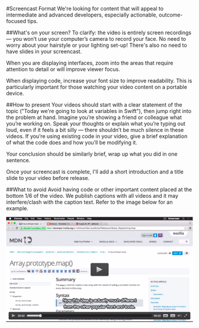 #Screencast Format
We're looking for content that will appeal to intermediate and advanced developers, especially actionable, outcome-focused tips. 

##What's on your screen?
To clarify: the video is entirely screen recordings — you won’t use your computer’s camera to record your face. No need to worry about your hairstyle or your lighting set-up! There's also no need to have slides in your screencast.

When you are displaying interfaces, zoom into the areas that require attention to detail or will improve viewer focus. 

When displaying code, increase your font size to improve readability. This is particularly important for those watching your video content on a portable device.

##How to present
Your videos should start with a clear statement of the topic ("Today we're going to look at variables in Swift"), then jump right into the problem at hand. Imagine you’re showing a friend or colleague what you’re working on. Speak your thoughts or explain what you’re typing out loud, even if it feels a bit silly — there shouldn’t be much silence in these videos. If you’re using existing code in your video, give a brief explanation of what the code does and how you’ll be modifying it. 

Your conclusion should be similarly brief, wrap up what you did in one sentence. 

Once your screencast is complete, I'll add a short introduction and a title slide to your video before release.

##What to avoid
Avoid having code or other important content placed at the bottom 1/6 of the video. We publish captions with all videos and it may interfere/clash with the caption text. Refer to the image below for an example. 

![](Images/caption.png)